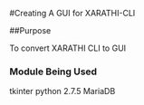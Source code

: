#Creating A GUI for XARATHI-CLI

##Purpose

To convert XARATHI CLI to GUI

### Module Being Used

tkinter 
python 2.7.5
MariaDB
